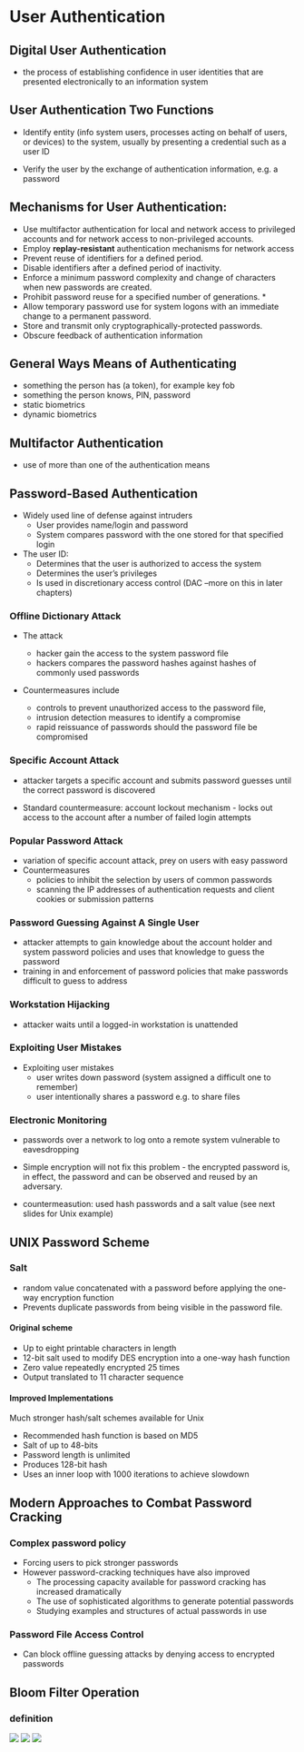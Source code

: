 # User Authentication
## Digital User Authentication
- the process of establishing confidence in user  identities that are presented electronically to an information system

## User Authentication Two Functions
- Identify entity (info system users, processes acting on behalf of users, or devices) to the system, usually by presenting a credential such as a user ID

- Verify the user by the exchange of authentication information, e.g. a password

## Mechanisms for User Authentication:
- Use multifactor authentication for local and network access to privileged accounts and for network access to non-privileged accounts.
- Employ **replay-resistant** authentication mechanisms for network access
- Prevent reuse of identifiers for a defined period.
- Disable identifiers after a defined period of inactivity.
- Enforce a minimum password complexity and change of characters when new passwords are created.
- Prohibit password reuse for a specified number of generations. *
- Allow temporary password use for system logons with an immediate change to a permanent password.
- Store and transmit only cryptographically-protected passwords.
- Obscure feedback of authentication information

##  General Ways Means of Authenticating
- something the person has (a token), for example key fob
- something the person knows, PIN, password
- static biometrics
- dynamic biometrics

##  Multifactor Authentication
- use of more than one of the authentication means

## Password-Based Authentication
- Widely used line of defense against intruders
    - User provides name/login and password
    - System compares password with the one stored for that specified login
- The user ID:
    - Determines that the user is authorized to access the system
    - Determines the user’s privileges
    -  Is used in discretionary access control (DAC –more on this in later chapters)

### Offline Dictionary Attack
- The attack
  - hacker gain the access to the system password file
  - hackers compares the password hashes against hashes of commonly used passwords

- Countermeasures include 
  - controls to prevent unauthorized access to the password file, 
  - intrusion detection measures to identify a compromise
  - rapid reissuance of passwords should the password file be compromised
  
### Specific Account Attack
- attacker targets a specific account and submits password guesses until the correct password is discovered

- Standard countermeasure: account lockout mechanism - locks out access to the account after a number of failed login attempts

### Popular Password Attack
- variation of  specific account attack, prey on users with easy password
- Countermeasures
  - policies to inhibit the selection by users of common passwords 
  - scanning the IP addresses of authentication requests and client cookies or submission patterns

### Password Guessing Against A Single User
- attacker attempts to gain knowledge about the account holder and  system password policies and uses that knowledge to guess the  password 
- training in and enforcement of password policies that make passwords difficult to guess to address

### Workstation Hijacking
- attacker waits until a logged-in workstation is unattended


### Exploiting User Mistakes
- Exploiting user mistakes
  -   user writes down password (system assigned a difficult one to  remember)
  -   user intentionally shares a password e.g. to share files

### Electronic Monitoring
- passwords over a network to log onto a remote system vulnerable to eavesdropping
- Simple encryption will not fix this problem - the encrypted password is, in effect, the password and can be observed and reused by an adversary.

- countermeasution:  used hash passwords and a salt value  (see next slides for Unix example)
  
## UNIX Password Scheme
### Salt 
-  random value concatenated with a password before applying the one-way encryption function
-  Prevents duplicate passwords from being visible in the password file. 
#### Original scheme
- Up to eight printable characters in length
- 12-bit salt used to modify DES encryption into a one-way hash function
- Zero value repeatedly encrypted 25 times
- Output translated to 11 character sequence

#### Improved Implementations
Much stronger hash/salt schemes available for Unix
- Recommended hash function is based on MD5
- Salt of up to 48-bits
- Password length is unlimited
- Produces 128-bit hash
- Uses an inner loop with 1000 iterations to achieve slowdown

## Modern Approaches to Combat Password Cracking
### Complex password policy
- Forcing users to pick stronger passwords
- However password-cracking techniques have also improved
    - The processing capacity available for password cracking has increased dramatically
    - The use of sophisticated algorithms to generate potential passwords
    - Studying examples and structures of actual passwords in use

### Password File Access Control
- Can block offline guessing attacks by denying access to encrypted 
passwords

## Bloom Filter Operation
### definition
![](../img/2022-10-02-03-56-41.png)
![](../img/2022-10-02-03-57-12.png)
![](../img/2022-10-02-03-58-41.png)